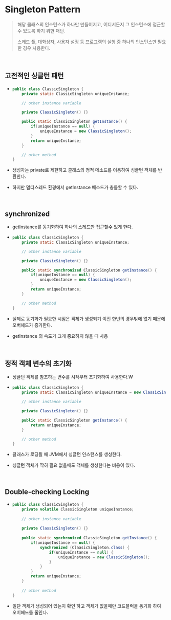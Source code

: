 # Singleton Pattern

> 해당 클래스의 인스턴스가 하나만 만들어지고, 어디서든지 그 인스턴스에 접근할 수 있도록 하기 위한 패턴. 
>
> 스레드 풀, 대화상자, 사용자 설정 등 프로그램의 실행 중 하나의 인스턴스만 필요한 경우 사용한다.

<br>

## 고전적인 싱글턴 패턴

- ```java
  public class ClassicSingleton {
      private static ClassicSingleton uniqueInstance;
  
      // other instance variable
  
      private ClassicSingleton() {}
  
      public static ClassicSingleton getInstance() {
          if(uniqueInstance == null) {
              uniqueInstance = new ClassicSingleton();
          }
          return uniqueInstance;
      }
  
      // other method
  }
  ```
  
- 생성자는 private로 제한하고 클래스의 정적 메소드를 이용하여 싱글턴 객체를 반환한다.

- 하지만 멀티스레드 환경에서 getInstance 메소드가 충돌할 수 있다.

<br>

## synchronized

- getInstance를 동기화하여 하나의 스레드만 접근할수 있게 한다.

- ```java
  public class ClassicSingleton {
      private static ClassicSingleton uniqueInstance;
  
      // other instance variable
  
      private ClassicSingleton() {}
  
      public static synchronized ClassicSingleton getInstance() {
          if(uniqueInstance == null) {
              uniqueInstance = new ClassicSingleton();
          }
          return uniqueInstance;
      }
  
      // other method
  }
  ```

  

- 실제로 동기화가 필요한 시점은 객체가 생성되기 이전 한번의 경우밖에 없기 때문에 오버헤드가 증가한다.

- getInstance 의 속도가 크게 중요하지 않을 때 사용

<br>

## 정적 객체 변수의 초기화

- 싱글턴 객체를 참조하는 변수를 시작부터 초기화하여 사용한다.W

- ```java
  public class ClassicSingleton {
      private static ClassicSingleton uniqueInstance = new ClassicSingleton();
  
      // other instance variable
  
      private ClassicSingleton() {}
  
      public static ClassicSingleton getInstance() {
          return uniqueInstance;
      }
  
      // other method
  }
  ```

  

- 클래스가 로딩될 때  JVM에서 싱글턴 인스턴스를 생성한다.

- 싱글턴 객체가 딱히 필요 없을때도 객체를 생성한다는 비용이 있다.

<br>

## Double-checking Locking

- ```java
  public class ClassicSingleton {
      private volatile ClassicSingleton uniqueInstance;
      
      // other instance variable
      
      private ClassicSingleton() {}
      
      public static synchronized ClassicSingleton getInstance() {
          if(uniqueInstance == null) {
              synchronized (ClaasicSingleton.class) {
                  if(uniqueInstance == null) {
                      uniqueInstance = new ClassicSingleton();
                  }
              }
          }
          return uniqueInstance;
      }
      
      // other method
  }
  ```

- 일단 객체가 생성되어 있는지 확인 하고 객체가 없을때만 코드블럭을 동기화 하여 오버헤드를 줄인다.
